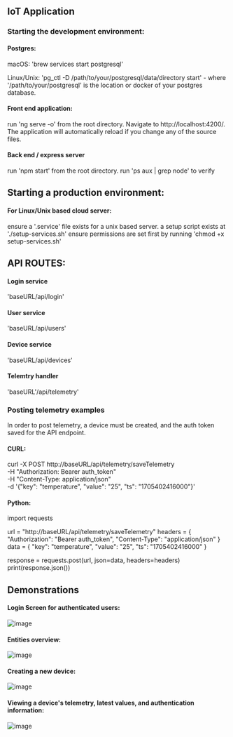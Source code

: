 ## IoT Application

### Starting the development environment:

#### Postgres:
macOS: 'brew services start postgresql'

Linux/Unix: 'pg_ctl -D /path/to/your/postgresql/data/directory start' - where '/path/to/your/postgresql' is the location or docker of your postgres database.

#### Front end application:
run 'ng serve -o' from the root directory. 
Navigate to http://localhost:4200/. The application will automatically reload if you change any of the source files.

#### Back end / express server
run 'npm start' from the root directory.
run 'ps aux | grep node' to verify

## Starting a production environment:

#### For Linux/Unix based cloud server:
ensure a '.service' file exists for a unix based server.
a setup script exists at './setup-services.sh'
ensure permissions are set first by running 'chmod +x setup-services.sh'

## API ROUTES:

#### Login service
'baseURL/api/login'

#### User service
'baseURL/api/users'

#### Device service
'baseURL/api/devices'

#### Telemtry handler
'baseURL'/api/telemetry'

### Posting telemetry examples
In order to post telemetry, a device must be created, and the auth token saved for the API endpoint.

#### CURL:
curl -X POST http://baseURL/api/telemetry/saveTelemetry \
     -H "Authorization: Bearer auth_token" \
     -H "Content-Type: application/json" \
     -d '{"key": "temperature", "value": "25", "ts": "1705402416000"}'

#### Python:
import requests

url = "http://baseURL/api/telemetry/saveTelemetry"
headers = {
    "Authorization": "Bearer auth_token",
    "Content-Type": "application/json"
}
data = {
    "key": "temperature",
    "value": "25",
    "ts": "1705402416000"
}

response = requests.post(url, json=data, headers=headers)
print(response.json())


## Demonstrations

#### Login Screen for authenticated users:

![image](https://github.com/matthankinson93/portfolio/assets/102736018/cc40af11-c67c-48f9-9f7a-688c2a7c5e89)

#### Entities overview:

![image](https://github.com/matthankinson93/portfolio/assets/102736018/76ad8a7f-54db-44f6-8298-3296dfd70a8b)

#### Creating a new device:

![image](https://github.com/matthankinson93/portfolio/assets/102736018/1405761e-1fea-4248-bd56-d00272ac3813)

#### Viewing a device's telemetry, latest values, and authentication information:

![image](https://github.com/matthankinson93/portfolio/assets/102736018/b5fe2628-3ce7-45f2-8349-459103d5845e)




